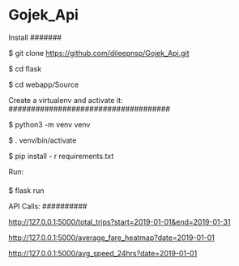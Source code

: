 # Gojek_Api

Install
#######

$ git clone https://github.com/dileepnsp/Gojek_Api.git

$ cd flask

$ cd webapp/Source


Create a virtualenv and activate it:
####################################

$ python3 -m venv venv

$ . venv/bin/activate

$ pip install - r requirements.txt

Run:
####

$ flask run

API Calls:
##########

http://127.0.0.1:5000/total_trips?start=2019-01-01&end=2019-01-31


http://127.0.0.1:5000/average_fare_heatmap?date=2019-01-01


http://127.0.0.1:5000/avg_speed_24hrs?date=2019-01-01


